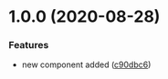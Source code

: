 # 1.0.0 (2020-08-28)


### Features

* new component added ([c90dbc6](https://github.com/sharanyavinod/test-app/commit/c90dbc6cd4eb9885b97656c873302044991c3c41))
